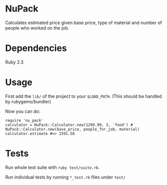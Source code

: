 # NuPack

Calculates estimated price given base price, type of material and number of people who worked on the job.

# Dependencies

Ruby 2.3

# Usage

First add the `lib/` of the project to your `$LOAD_PATH`. (This should be handled by rubygems/bundler)

Now you can do:

```
require 'nu_pack'
calculator = NuPack::Calculator.new(1299.99, 3, 'food') # NuPack::Calculator.new(base_price, people_for_job, material)
calculator.estimate #=> 1591.58
```

# Tests

Run whole test suite with `ruby test/suite.rb`.

Run individual tests by running `*_test.rb` files under `test/`
